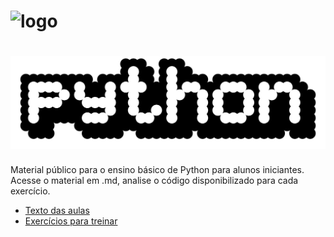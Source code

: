 # ![logo](/arquivos/IMAGENS/2560px-Python_logo_1990s.svg)
# ![logo](https://github.com/lLittleJohnl/Python/blob/main/arquivos/IMAGENS/2560px-Python_logo_1990s.svg.png)
Material público para o ensino básico de Python para alunos iniciantes. Acesse o material em .md, analise o código disponibilizado para cada exercício.

- [Texto das aulas](aulas-md)
- [Exercícios para treinar](exercicios)
